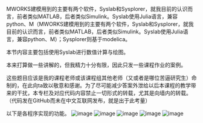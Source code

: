 MWORKS建模用到的主要有两个软件，Syslab和Sysplorer，就我目前的认识而言，前者类似MATLAB，后者类似Simulink。Syslab使用Julia语言，兼容python、M（MWORKS建模用到的主要有两个软件，Syslab和Sysplorer，就我目前的认识而言，前者类似MATLAB，后者类似Simulink。Syslab使用Julia语言，兼容python、M）；Sysplorer则基于modelica。

本节内容主要包括使用Syslab进行数值计算与绘图。

本来打算做一些讲解的，但我精力十分有限，因此只发一些课程作业的案例。

这些题目应该是我的课程老师或该课程组其他老师（又或者是哪位苦逼研究生）命制的，在此向ta致以敬意和感谢。为了尽可能减少答案外泄给以后本课程的教学带来的干扰，本专栏及对应代码内容禁止一切形式的转载，尤其是向墙内的转载。（代码发在GitHub而未在中文互联网发布，就是出于此考量）

以下是各程序实现的功能。
![image](https://github.com/user-attachments/assets/f027cc97-74ee-48d3-ab65-be5f4e11427b)
![image](https://github.com/user-attachments/assets/4fc46211-8e30-4101-872c-d0c0f880fa32)
![image](https://github.com/user-attachments/assets/18e2ce28-44ed-41ed-ad10-0fddb4a5c25e)
![image](https://github.com/user-attachments/assets/b34352d3-24ca-4175-a10b-5e09eaa9e618)
![image](https://github.com/user-attachments/assets/530467a1-b58c-4c18-afbc-3346a35379cf)
